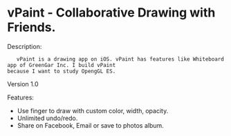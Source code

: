 vPaint - Collaborative Drawing with Friends.
================

Description:

       vPaint is a drawing app on iOS. vPaint has features like Whiteboard app of GreenGar Inc. I build vPaint
    because I want to study OpengGL ES. 

Version 1.0

Features:

- Use finger to draw with custom color, width, opacity.
- Unlimited undo/redo. 
- Share on Facebook, Email or save to photos album.


